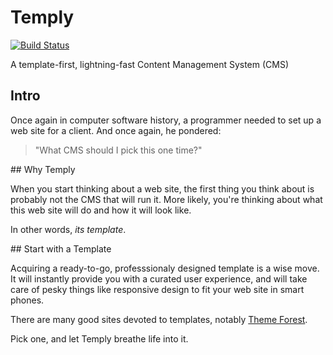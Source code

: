 # Temply
[![Build Status](https://travis-ci.org/mefernandez/temply.svg?branch=issue-1)](https://travis-ci.org/mefernandez/temply)

A template-first, lightning-fast Content Management System (CMS)

## Intro

Once again in computer software history, a programmer needed to set up a web site for a client. 
And once again, he pondered:

> "What CMS should I pick this one time?"

## Why Temply

When you start thinking about a web site, the first thing you think about is probably not the CMS that will run it. More likely, you're thinking about what this web site will do and how it will look like.

In other words, *its template*.


## Start with a Template

Acquiring a ready-to-go, professsionaly designed template is a wise move. It will instantly provide you with a curated user experience, and will take care of pesky things like responsive design to fit your web site in smart phones. 

There are many good sites devoted to templates, notably [Theme Forest](http://themeforest.net/).

Pick one, and let Temply breathe life into it.
